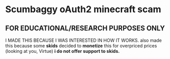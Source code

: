 # Scumbaggy oAuth2 minecraft scam
## FOR EDUCATIONAL/RESEARCH PURPOSES ONLY
I MADE THIS BECAUSE I WAS INTERESTED IN HOW IT WORKS.
also made this because some **skids** decided to **monetize** this for overpriced prices (looking at you, Virtue)
**i do not offer support to skids.**
